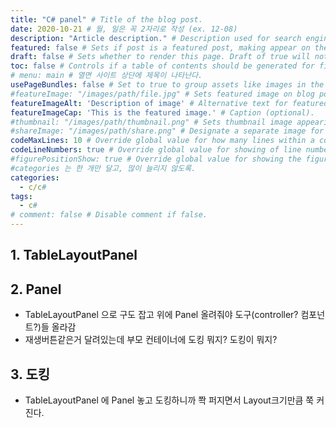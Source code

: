 ```yaml
---
title: "C# panel" # Title of the blog post.
date: 2020-10-21 # 월, 일은 꼭 2자리로 작성 (ex. 12-08)
description: "Article description." # Description used for search engine. (검색엔진을 위한 설명)
featured: false # Sets if post is a featured post, making appear on the home page side bar. (feature는 하나만 하던가 쓰지 말자)
draft: false # Sets whether to render this page. Draft of true will not be rendered. (set false 해야 포스팅 된다)
toc: false # Controls if a table of contents should be generated for first-level links automatically. (페이지 상단 목차 기능인듯함)
# menu: main # 열면 사이트 상단에 제목이 나타난다.
usePageBundles: false # Set to true to group assets like images in the same folder as this post. (?)
#featureImage: "/images/path/file.jpg" # Sets featured image on blog post. (메인 이미지)
featureImageAlt: 'Description of image' # Alternative text for featured image.
featureImageCap: 'This is the featured image.' # Caption (optional).
#thumbnail: "/images/path/thumbnail.png" # Sets thumbnail image appearing inside card on homepage. (썸네일 이미지)
#shareImage: "/images/path/share.png" # Designate a separate image for social media sharing.
codeMaxLines: 10 # Override global value for how many lines within a code block before auto-collapsing.
codeLineNumbers: true # Override global value for showing of line numbers within code block.
#figurePositionShow: true # Override global value for showing the figure label.
#categories 는 한 개만 달고, 많이 늘리지 않도록.
categories:
  - c/c#
tags:
  - c#
# comment: false # Disable comment if false.
---
```


## 1. TableLayoutPanel

## 2. Panel

- TableLayoutPanel 으로 구도 잡고 위에 Panel 올려줘야 도구(controller? 컴포넌트?)들 올라감
- 재생버튼같은거 달려있는데 부모 컨테이너에 도킹 뭐지? 도킹이 뭐지?

## 3. 도킹

- TableLayoutPanel 에 Panel 놓고 도킹하니까 쫙 퍼지면서 Layout크기만큼 쭉 커진다.